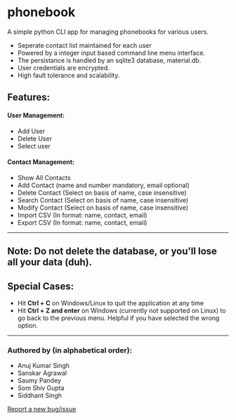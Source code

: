 # phonebook

A simple python CLI app for managing phonebooks for various users.

- Seperate contact list maintained for each user
- Powered by a integer input based command line menu interface.  
- The persistance is handled by an sqlite3 database, material.db.
- User credentials are encrypted.
- High fault tolerance and scalability.

## Features:
#### User Management:
- Add User
- Delete User
- Select user

#### Contact Management:
- Show All Contacts
- Add Contact (name and number mandatory, email optional)
- Delete Contact (Select on basis of name, case insensitive)
- Search Contact (Select on basis of name, case insensitive)
- Modify Contact (Select on basis of name, case insensitive)
- Import CSV (In format: name, contact, email)
- Export CSV (In format: name, contact, email)

---

## Note: Do not delete the database, or you'll lose all your data (duh).

## Special Cases:
- Hit **Ctrl + C** on Windows/Linux to quit the application at any time
- Hit **Ctrl + Z and enter** on Windows (currently not supported on Linux) to go back to the previous menu.
Helpful if you have selected the wrong option.

---

### Authored by (in alphabetical order):
- Anuj Kumar Singh
- Sanskar Agrawal
- Saumy Pandey
- Som Shiv Gupta
- Siddhant Singh

[Report a new bug/issue](https://github.com/AritificialPhysics/phonebook/issues/new)

